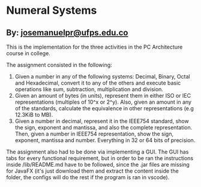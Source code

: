 # Numeral Systems

## By: josemanuelpr@ufps.edu.co

This is the implementation for the three activities in the PC Architecture course in college. 

The assignment consisted in the following:

1. Given a number in any of the following systems: Decimal, Binary, Octal and Hexadecimal, convert it to any of the others and execute basic operations like sum, subtraction, multiplication and division.
2. Given an amount of bytes (in units), represent them in either ISO or IEC representations (multiples of 10^x or 2^y). Also, given an amount in any of the standards, calculate the equivalence in other representations (e.g 12.3KiB to MB).
3. Given a number in decimal, represent it in the IEEE754 standard, show the sign, exponent and mantissa, and also the complete representation. Then, given a number in IEEE754 representation, show the sign, exponent, mantissa and number. Everything in 32 or 64 bits of precision.

The assignment also had to be done via implementing a GUI. The GUI has tabs for every functional requirement, but in order to be ran the instructions inside /lib/README.md have to be followed, since the .jar files are missing for JavaFX (it's just download them and extract the content inside the folder, the configs will do the rest if the program is ran in vscode).